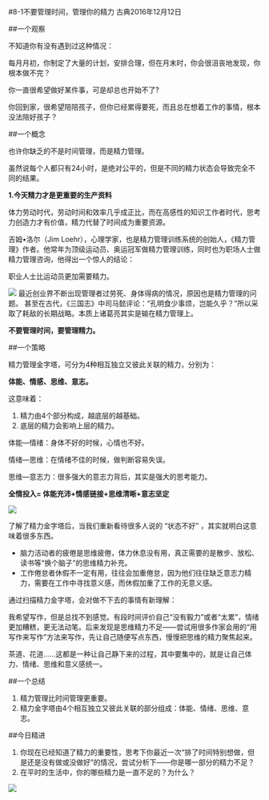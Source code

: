 #8-1不要管理时间，管理你的精力 
古典2016年12月12日

##一个观察

不知道你有没有遇到过这种情况：

每月月初，你制定了大量的计划，安排合理，但在月末时，你会很沮丧地发现，你根本做不完？

你一直很希望做好某件事，可是却总也开始不了? 

你回到家，很希望陪陪孩子，但你已经累得要死，而且总在想着工作的事情，根本没法陪好孩子？

##一个概念

也许你缺乏的不是时间管理，而是精力管理。

虽然说每个人都只有24小时，是绝对公平的，但是不同的精力状态会导致完全不同的结果。

**1.今天精力才是更重要的生产资料**

体力劳动时代，劳动时间和效率几乎成正比，而在高感性的知识工作者时代，思考力创造力才有价值，精力代替了时间成为重要资源。

吉姆•洛尔（Jim Loehr），心理学家，也是精力管理训练系统的创始人，《精力管理》作者。他常年为顶级运动员、奥运冠军做精力管理训练，同时也为职场人士做精力管理咨询，他得出一个惊人的结论：

职业人士比运动员更加需要精力。

![](./_image/WechatIMG70.png)
最近创业界不断出现管理者过劳死、身体得病的情况，原因也是精力管理的问题。 甚至在古代，《三国志》中司马懿评论：“孔明食少事烦，岂能久乎？”所以采取了耗敌的长期战略。本质上诸葛亮其实是输在精力管理上。

**不要管理时间，要管理精力。**

##一个策略

精力管理金字塔，可分为4种相互独立又彼此关联的精力，分别为：

**体能、情感、思维、意志。**

这意味着：
1. 精力由4个部分构成，越底层的越基础。
2. 底层的精力会影响上层的精力。

体能—情绪：身体不好的时候，心情也不好。

情绪—思维：在情绪不佳的时候，做判断容易失误。

思维—意志力：很多强大的意志力背后，其实是强大的思考能力。

**全情投入= 体能充沛+情感链接+思维清晰+意志坚定**

![](./_image/WechatIMG71.png)

了解了精力金字塔后，当我们重新看待很多人说的 “状态不好” ，其实就明白这意味着很多东西。

- 脑力活动者的疲倦是思维疲倦，体力休息没有用，真正需要的是散步、放松、读书等“换个脑子”的思维精力补充。
- 工作倦怠者休假不一定有用，往往会加重倦怠，因为他们往往缺乏意志力精力，需要在工作中寻找意义感，而休假加重了工作的无意义感。

通过扫描精力金字塔，会对做不下去的事情有新理解：

我希望写作，但是总找不到感觉。有段时间评价自己“没有毅力”或者“太累”，情绪更加糟糕，更无法动笔。后来发现是思维精力不足——尝试用很多作家会用的“用写作来写作”方法来写作，先让自己随便写点东西，慢慢把思维的精力聚焦起来。

茶道、花道……这都是一种让自己静下来的过程，其中要集中的，就是让自己体力、情绪、思维和意义感统一。

##一个总结
1. 精力管理比时间管理更重要。
2. 精力金字塔由4个相互独立又彼此关联的部分组成：体能、情绪、思维、意志。

##今日精进

1. 你现在已经知道了精力的重要性，思考下你最近一次“排了时间特别想做，但是还是没有做或没做好”的情况，尝试分析下——你是哪一部分的精力不足？
2. 在平时的生活中，你的哪些精力是一直不足的？为什么？

![](./_image/WechatIMG72.jpeg)
